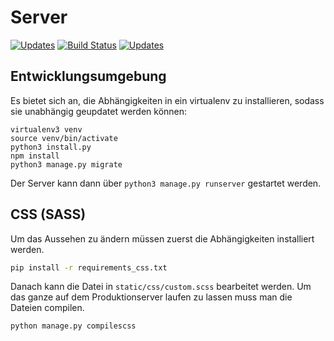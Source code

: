 # Server
[![Updates](https://pyup.io/repos/github/bp-flugsimulator/server/shield.svg)](https://pyup.io/repos/github/bp-flugsimulator/server/)
[![Build Status](https://travis-ci.org/bp-flugsimulator/server.svg?branch=travis)](https://travis-ci.org/bp-flugsimulator/server)
[![Updates](https://ci.appveyor.com/api/projects/status/32r7s2skrgm9ubva)](https://ci.appveyor.com/project/GreenM0nst3r/server/branch/master)
## Entwicklungsumgebung
Es bietet sich an, die Abhängigkeiten in ein virtualenv zu installieren, sodass sie unabhängig geupdatet werden können:

```
virtualenv3 venv
source venv/bin/activate
python3 install.py
npm install
python3 manage.py migrate
```

Der Server kann dann über `python3 manage.py runserver` gestartet werden.

## CSS (SASS)

Um das Aussehen zu ändern müssen zuerst die Abhängigkeiten installiert werden.

```sh
pip install -r requirements_css.txt
```

Danach kann die Datei in `static/css/custom.scss` bearbeitet werden.
Um das ganze auf dem Produktionserver laufen zu lassen muss man die Dateien
compilen.

```sh
python manage.py compilescss
```
